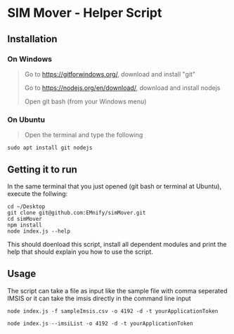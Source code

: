 # SIM Mover - Helper Script

## Installation
### On Windows 
> Go to https://gitforwindows.org/, download and install "git"
> 
> Go to https://nodejs.org/en/download/, download and install nodejs
>
> Open git bash (from your Windows menu)

### On Ubuntu
> Open the terminal and type the following
```
sudo apt install git nodejs
```

## Getting it to run

In the same terminal that you just opened (git bash or terminal at Ubuntu), execute the follwing:
```
cd ~/Desktop
git clone git@github.com:EMnify/simMover.git
cd simMover
npm install
node index.js --help
```
This should doenload this script, install all dependent modules and print the help that should explain you how to use the script.

## Usage
The script can take a file as input like the sample file with comma seperated IMSIS or it can take the imsis directly in the command line input
```
node index.js -f sampleImsis.csv -o 4192 -d -t yourApplicationToken

node index.js --imsiList -o 4192 -d -t yourApplicationToken
```